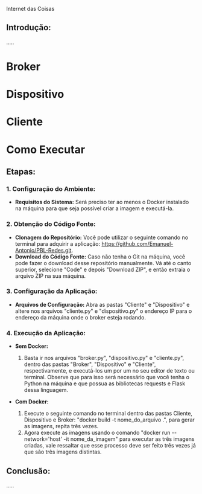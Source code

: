 Internet das Coisas
 
## Introdução:

.....
# Broker

# Dispositivo

# Cliente

# Como Executar

## Etapas:

### 1. Configuração do Ambiente:
   - **Requisitos do Sistema:** Será preciso ter ao menos o Docker instalado na máquina para que seja possível criar a imagem e executá-la.

### 2. Obtenção do Código Fonte:
   - **Clonagem do Repositório:** Você pode utilizar o seguinte comando no terminal para adquirir a aplicação: https://github.com/Emanuel-Antonio/PBL-Redes.git.
   - **Download do Código Fonte:** Caso não tenha o Git na máquina, você pode fazer o download desse repositório manualmente. Vá até o canto superior, selecione "Code" e depois "Download ZIP", e então extraia o arquivo ZIP na sua máquina.

### 3. Configuração da Aplicação:
   - **Arquivos de Configuração:** Abra as pastas "Cliente" e "Dispositivo" e altere nos arquivos "cliente.py" e "dispositivo.py" o endereço IP para o endereço da máquina onde o broker esteja rodando.

### 4. Execução da Aplicação:
   - **Sem Docker:**
     1. Basta ir nos arquivos "broker.py", "dispositivo.py" e "cliente.py", dentro das pastas "Broker", "Dispositivo" e "Cliente", respectivamente, e executá-los um por um no seu editor de texto ou terminal. Observe que para isso será necessário que você tenha o Python na máquina e que possua as bibliotecas requests e Flask dessa linguagem.
        
   - **Com Docker:**
     1. Execute o seguinte comando no terminal dentro das pastas Cliente, Dispositivo e Broker: "docker build -t nome_do_arquivo .", para gerar as imagens, repita três vezes.
     2. Agora execute as imagens usando o comando "docker run --network='host' -it nome_da_imagem" para executar as três imagens criadas, vale ressaltar que esse processo deve ser feito três vezes já que são três imagens distintas.

## Conclusão:

.....

